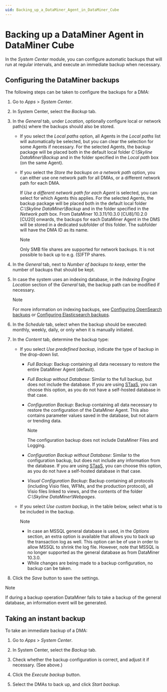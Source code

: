 ```yaml
---
uid: Backing_up_a_DataMiner_Agent_in_DataMiner_Cube
---
```


# Backing up a DataMiner Agent in DataMiner Cube

In the *System Center* module, you can configure automatic backups that will run at regular intervals, and execute an immediate backup when necessary.

## Configuring the DataMiner backups

The following steps can be taken to configure the backups for a DMA:

1. Go to *Apps* > *System Center*.

1. In System Center, select the *Backup* tab.

1. In the *General* tab, under *Location*, optionally configure local or network path(s) where the backups should also be stored.

   - If you select the *Local paths* option, all Agents in the *Local paths* list will automatically be selected, but you can clear the selection for some Agents if necessary. For the selected Agents, the backup package will be placed both in the default local folder *C:\\Skyline DataMiner\\Backup* and in the folder specified in the *Local path* box (on the same Agent).

   - If you select the *Store the backups on a network path* option, you can either use one network path for all DMAs, or a different network path for each DMA.

     If *Use a different network path for each Agent* is selected, you can select for which Agents this applies. For the selected Agents, the backup package will be placed both in the default local folder *C:\\Skyline DataMiner\\Backup* and in the folder specified in the *Network path* box. From DataMiner 10.3.11/10.3.0 [CU8]/10.2.0 [CU20] onwards<!-- RN 37143 -->, the backups for each DataMiner Agent in the DMS will be stored in a dedicated subfolder of this folder. The subfolder will have the DMA ID as its name.

     > [!NOTE]
     > Only SMB file shares are supported for network backups. It is not possible to back up to e.g. (S)FTP shares.

1. In the *General* tab, next to *Number of backups to keep*, enter the number of backups that should be kept.

1. In case the system uses an indexing database, in the *Indexing Engine Location* section of the *General* tab, the backup path can be modified if necessary.

   > [!NOTE]
   > For more information on indexing backups, see [Configuring OpenSearch backups](xref:Configuring_OpenSearch_Backups) or [Configuring Elasticsearch backups](xref:Configuring_Elasticsearch_backups).

1. In the *Schedule* tab, select when the backup should be executed: monthly, weekly, daily, or only when it is manually initiated.

1. In the *Content* tab, determine the backup type:

   - If you select *Use predefined backup*, indicate the type of backup in the drop-down list.

     - *Full Backup*: Backup containing all data necessary to restore the entire DataMiner Agent (default).

     - *Full Backup without Database*: Similar to the full backup, but does not include the database. If you are using [STaaS](xref:STaaS), you can choose this option, as you do not have a self-hosted database in that case.

     - *Configuration Backup*: Backup containing all data necessary to restore the configuration of the DataMiner Agent. This also contains parameter values saved in the database, but not alarm or trending data.

       > [!NOTE]
       > The configuration backup does not include DataMiner Files and Logging.

     - *Configuration Backup without Database*: Similar to the configuration backup, but does not include any information from the database. If you are using [STaaS](xref:STaaS), you can choose this option, as you do not have a self-hosted database in that case.

     - *Visual Configuration Backup*: Backup containing all protocols (including Visio files, WFMs, and the production protocol), all Visio files linked to views, and the contents of the folder *C:\\Skyline DataMiner\\Webpages*.

   - If you select *Use custom backup*, in the table below, select what is to be included in the backup.

     > [!NOTE]
     >
     > - In case an MSSQL general database is used, in the *Options* section, an extra option is available that allows you to back up the transaction log as well. This option can be of use in order to allow MSSQL to shrink the log file. However, note that MSSQL is no longer supported as the general database as from DataMiner 10.3.0.
     > - While changes are being made to a backup configuration, no backup can be taken.

1. Click the *Save* button to save the settings.

> [!NOTE]
> If during a backup operation DataMiner fails to take a backup of the general database, an information event will be generated.

## Taking an instant backup

To take an immediate backup of a DMA:

1. Go to *Apps* > *System Center*.

1. In System Center, select the *Backup* tab.

1. Check whether the backup configuration is correct, and adjust it if necessary. (See above.)

1. Click the *Execute backup* button.

1. Select the DMAs to back up, and click *Start backup*.
